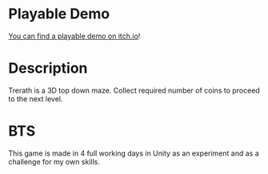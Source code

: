 # Playable Demo
[You can find a playable demo on itch.io](https://dezwix.itch.io/trerath)!

# Description
Trerath is a 3D top down maze. Collect required number of coins to proceed to the next level.

# BTS
This game is made in 4 full working days in Unity as an experiment and as a challenge for my own skills.
